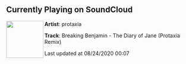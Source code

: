 ## Currently Playing on SoundCloud

[<img align="left" width="100" src="https://i1.sndcdn.com/artworks-OhpIgseyLy64tfvj-0sRatQ-t50x50.jpg">](https://soundcloud.com/protaxia/breaking-benjamin-the-diary-of-jane-protaxia-remix)

**Artist**: protaxia 

**Track**: Breaking Benjamin - The Diary of Jane (Protaxia Remix)

Last updated at 08/24/2020 00:07

